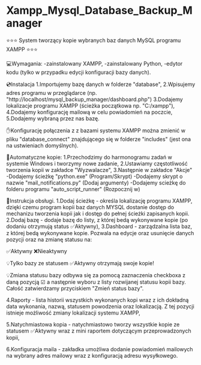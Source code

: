 # Xampp_Mysql_Database_Backup_Manager

⭐⭐⭐ System tworzący kopie wybranych baz danych MySQL programu XAMPP ⭐⭐⭐

💻Wymagania:
-zainstalowany XAMPP,
-zainstalowany Python,
-edytor kodu (tylko w przypadku edycji konfiguracji bazy danych).

💿Instalacja
1.Importujemy bazę danych w folderze "database",
2.Wpisujemy adres programu w przeglądarce (np. "http://localhost/mysql_backup_manager/dashboard.php")
3.Dodajemy lokalizacje programu XAMPP (ścieżka początkowa np. "C:/xampp"),
4.Dodajemy konfigurację mailową w celu powiadomień na poczcie,
5.Dodajemy wybraną przez nas bazę.

✋Konfigurację połączenia z z bazami systemu XAMPP można zmienić w pliku "database_connect" znajdującego się w folderze "includes" (jest ona na ustwieniach domyślnych).

🤖Automatyczne kopie:
1.Przechodzimy do harmonogramu zadań w systemie Windows i tworzymy nowe zadanie,
2.Ustawiamy częstotliwość tworzenia kopii w zakładce "Wyzwalacze",
3.Następnie w zakładce "Akcje"
-Dodajemy ścieżkę "python.exe" (Program/Skrypt)
-Dodajemy skrypt o nazwie "mail_notifications.py" (Dodaj argumenty)
-Dodajemy scieżkę do folderu programu "auto_script_runner" (Rozpocznij w)

🧾Instrukcja obsługi.
1.Dodaj ścieżkę - określa lokalizację programu XAMPP, dzięki czemu program kopii baz danych MYSQL dostanie dostęp do mechanizu tworzenia kopii jak i dostęp do pełnej ścieżki zapisanych kopii.
2.Dodaj bazę - dodaje bazę do listy, z której bedą wykonywane kopie (po dodaniu otrzymują status ✅Aktywny),
3.Dashboard - zarządzalna lista baz, z której bedą wykonywane kopie. Pozwala na edycje oraz usunięcie danych pozycji oraz na zmianę statusu na:

✅Aktywny
❌Nieaktywny

💡Tylko bazy ze statusem ✅Aktywny otrzymają swoje kopie!

💡Zmiana statusu bazy odbywa się za pomocą zaznaczenia checkboxa z daną pozycją ☑ a następnie wyboru z listy rozwijanej statusu kopii bazy. Całość zatwierdzamy przyciskiem "Zmień status bazy".

4.Raporty - lista historii wszystkich wykonanych kopi wraz z ich dokładną data wykonania, nazwą, statusem powodzenia oraz lokalizacją. Z tej pozycji istnieje możliwość zmiany lokalizacji systemu XAMPP,

5.Natychmiastowa kopia - natychmiastowo tworzy wszystkie kopie ze statusem ✅Aktywny wraz z mini raportem dotyczącym przeprowadzonych kopii,

6.Konfiguracja maila - zakładka umożliwa dodanie powiadomień mailowych na wybrany adres mailowy wraz z konfiguracją adresu wysyłkowego.
